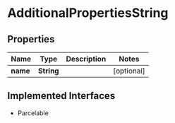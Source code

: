 

# AdditionalPropertiesString


## Properties

Name | Type | Description | Notes
------------ | ------------- | ------------- | -------------
**name** | **String** |  |  [optional]


## Implemented Interfaces

* Parcelable


